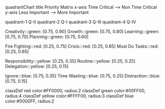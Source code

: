 quadrantChart
title Priority Matrix
x-axis Time Critical --> Non Time Critical
y-axis Less Important --> More Important

quadrant-1 Q-II
quadrant-2 Q-I
quadrant-3 Q-III
quadrant-4 Q-IV

Creativity:::green: [0.75, 0.90]
Growth:::green: [0.75, 0.80]
Learning:::green: [0.75, 0.70]
Planning:::green: [0.75, 0.60]

Fire Fighting:::red: [0.25, 0.75]
Crisis:::red: [0.25, 0.85]
Must Do Tasks:::red: [0.25, 0.65]

Responsibility:::yellow: [0.25, 0.35]
Routine:::yellow: [0.25, 0.25]
Delegation:::yellow: [0.25, 0.15]

Ignore:::blue: [0.75, 0.35]
Time Wasting:::blue: [0.75, 0.25]
Distraction:::blue: [0.75, 0.15]

classDef red color:#FF0000, radius:2
classDef green color:#00FF00, radius:4
classDef yellow color:#FFFF00, radius:3
classDef blue color:#0000FF, radius:2
